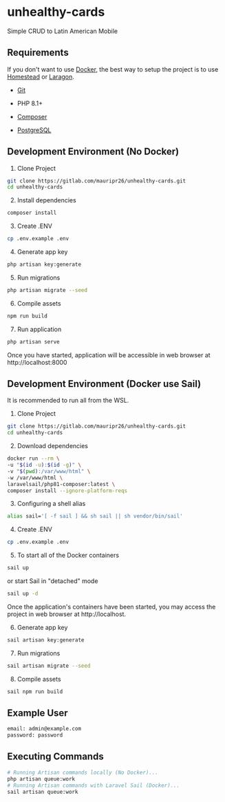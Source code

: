 #  unhealthy-cards

Simple CRUD to Latin American Mobile

##  Requirements

If you don't want to use [Docker](https://www.docker.com/), the best way to setup the project is to use [Homestead](https://laravel.com/docs/homestead) or [Laragon](https://laragon.org/).

-  [Git](https://git-scm.com/book/en/v2/Getting-Started-Installing-Git)

- PHP 8.1+

-  [Composer](https://getcomposer.org/)

-  [PostgreSQL](https://www.postgresql.org/)

##  Development Environment (No Docker)

1. Clone Project

```bash
git clone https://gitlab.com/mauripr26/unhealthy-cards.git
cd unhealthy-cards
```

2. Install dependencies

```bash
composer install
```

3. Create .ENV

```bash
cp .env.example .env
```

4. Generate app key

```bash
php artisan key:generate
```

5. Run migrations

```bash
php artisan migrate --seed
```

6. Compile assets

```bash
npm run build
```

7. Run application

```bash
php artisan serve
```

Once you have started, application will be accessible in web browser at http://localhost:8000

##  Development Environment (Docker use Sail)

It is recommended to run all from the WSL.

1. Clone Project

```bash
git clone https://gitlab.com/mauripr26/unhealthy-cards.git
cd unhealthy-cards
```

2. Download dependencies

```bash
docker run --rm \
-u "$(id -u):$(id -g)" \
-v "$(pwd):/var/www/html" \
-w /var/www/html \
laravelsail/php81-composer:latest \
composer install --ignore-platform-reqs
```

3. Configuring a shell alias

```bash
alias sail='[ -f sail ] && sh sail || sh vendor/bin/sail'
```

4. Create .ENV

```bash
cp .env.example .env
```

5. To start all of the Docker containers

```bash
sail up
```

or start Sail in "detached" mode

```bash
sail up -d
```

Once the application's containers have been started, you may access the project in web browser at http://localhost.

  

6. Generate app key

```bash
sail artisan key:generate
```

7. Run migrations

```bash
sail artisan migrate --seed
```

8. Compile assets

```bash
sail npm run build
```

##  Example User

  
```bash
email: admin@example.com
password: password
```
##  Executing Commands

```bash
# Running Artisan commands locally (No Docker)...
php artisan queue:work
# Running Artisan commands with Laravel Sail (Docker)...
sail artisan queue:work
```
